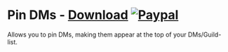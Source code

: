 # Pin DMs - [Download](https://betterdiscord.net/ghdl?url=https://raw.githubusercontent.com/mwittrien/BetterDiscordAddons/master/Plugins/PinDMs/PinDMs.plugin.js) [![Paypal][paypal-badge]][paypal-link] 

[paypal-badge]: https://img.shields.io/badge/Paypal-Donate!-%2300457C.svg?logo=paypal&style=flat
[paypal-link]: https://paypal.me/MircoWittrien

Allows you to pin DMs, making them appear at the top of your DMs/Guild-list.
